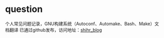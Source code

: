 # question
 个人常见问题记录，GNU构建系统（Autoconf、Automake、Bash、Make）文档翻译
已通过github发布，访问地址：[shihr_blog](https://shihr.github.io/question)
